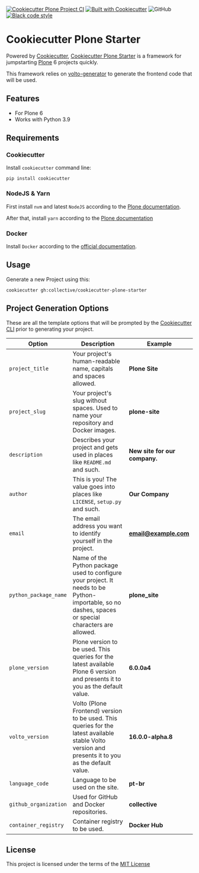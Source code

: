 [![Cookiecutter Plone Project CI](https://github.com/collective/cookiecutter-plone-starter/actions/workflows/ci.yml/badge.svg)](https://github.com/collective/cookiecutter-plone-starter/actions/workflows/ci.yml)
[![Built with Cookiecutter](https://img.shields.io/badge/built%20with-Cookiecutter-ff69b4.svg?logo=cookiecutter)](https://github.com/collective/cookiecutter-plone-starter/)
![GitHub](https://img.shields.io/github/license/collective/cookiecutter-plone-starter)
[![Black code style](https://img.shields.io/badge/code%20style-black-000000.svg)](https://github.com/ambv/black)

# Cookiecutter Plone Starter

Powered by [Cookiecutter](https://github.com/cookiecutter/cookiecutter), [Cookiecutter Plone Starter](https://github.com/collective/cookiecutter-plone-starter/) is a framework for jumpstarting [Plone](https://plone.org/) 6 projects quickly.

This framework relies on [volto-generator](https://github.com/plone/volto/tree/master/packages/generator-volto) to generate the frontend code that will be used.

## Features

- For Plone 6
- Works with Python 3.9

## Requirements

### Cookiecutter

Install `cookiecutter` command line:

```shell
pip install cookiecutter
```

### NodeJS & Yarn

First install `nvm` and latest `NodeJS` according to the [Plone documentation](https://6.dev-docs.plone.org/volto/getting-started/install.html#install-nvm-nodejs-version-manager).

After that, install `yarn` according to the [Plone documentation](https://6.dev-docs.plone.org/volto/getting-started/install.html#yarn-nodejs-package-manager)

### Docker

Install `Docker` according to the [official documentation](https://docs.docker.com/get-docker/).


## Usage

Generate a new Project using this:

```shell
cookiecutter gh:collective/cookiecutter-plone-starter
```

## Project Generation Options

These are all the template options that will be prompted by the [Cookiecutter CLI](https://github.com/cookiecutter/cookiecutter) prior to generating your project.

| Option | Description | Example |
| --- | --- | --- |
| `project_title` | Your project's human-readable name, capitals and spaces allowed. | **Plone Site** |
| `project_slug` | Your project's slug without spaces. Used to name your repository and Docker images. | **plone-site** |
| `description` | Describes your project and gets used in places like ``README.md`` and such. | **New site for our company.** |
| `author` | This is you! The value goes into places like ``LICENSE``, ``setup.py`` and such. | **Our Company** |
| `email` | The email address you want to identify yourself in the project. | **email@example.com** |
| `python_package_name` | Name of the Python package used to configure your project. It needs to be Python-importable, so no dashes, spaces or special characters are allowed. | **plone_site** |
| `plone_version` | Plone version to be used. This queries for the latest available Plone 6 version and presents it to you as the default value. | **6.0.0a4** |
| `volto_version` | Volto (Plone Frontend) version to be used. This queries for the latest available stable Volto version and presents it to you as the default value. | **16.0.0-alpha.8** |
| `language_code` | Language to be used on the site. | **pt-br** |
| `github_organization` | Used for GitHub and Docker repositories. | **collective**|
| `container_registry` | Container registry to be used. | **Docker Hub**|

## License

This project is licensed under the terms of the [MIT License](/LICENSE)
